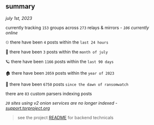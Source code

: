 
## summary
_july 1st, 2023_

currently tracking `153` groups across `273` relays & mirrors - _`106` currently online_

⏲ there have been `4` posts within the `last 24 hours`

🦈 there have been `3` posts within the `month of july`

🪐 there have been `1166` posts within the `last 90 days`

🏚 there have been `2059` posts within the `year of 2023`

🦕 there have been `6750` posts `since the dawn of ransomwatch`

there are `83` custom parsers indexing posts

_`20` sites using v2 onion services are no longer indexed - [support.torproject.org](https://support.torproject.org/onionservices/v2-deprecation/)_

> see the project [README](https://github.com/joshhighet/ransomwatch#ransomwatch--) for backend technicals
